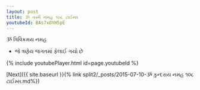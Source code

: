 ```yaml
---
layout: post
title: ૐ તસ્મૈ નમહ ૧૦૮ ટાઈમ્સ
youtubeId: BAs7xOYH5pE
---
```

 
 
 ૐ ત્રિવિક્રમય નમહ  
 
 -  જે ત્રણેય જગતમાં ફેલાઈ ગયો છે 
 
  
 
  
 
 
 
 
 
 


{% include youtubePlayer.html id=page.youtubeId %}
 
[Next]({{ site.baseurl }}{% link  split2/_posts/2015-07-10-ૐ કુન્દરાય નમહ ૧૦૮ ટાઈમ્સ.md%})
 
